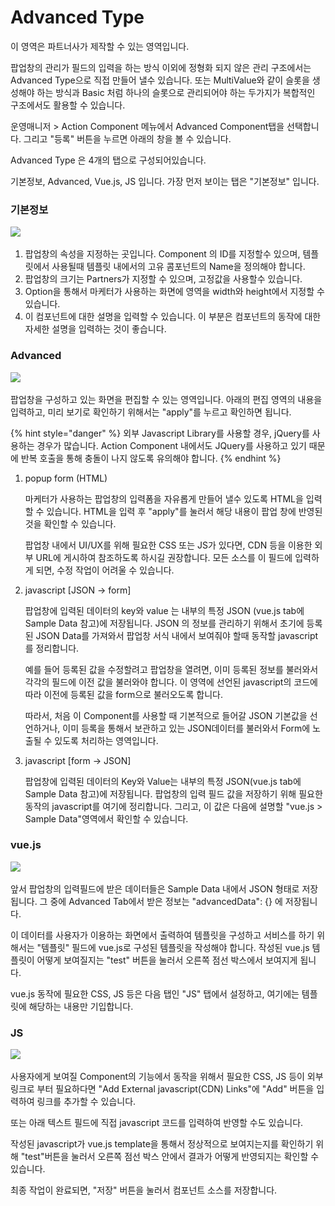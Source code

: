 # Advanced Type

이 영역은 파트너사가 제작할 수 있는 영역입니다.

팝업창의 관리가 필드의 입력을 하는 방식 이외에 정형화 되지 않은 관리 구조에서는 Advanced Type으로 직접 만들어 낼수 있습니다. 또는 MultiValue와 같이 슬롯을 생성해야 하는 방식과 Basic 처럼 하나의 슬롯으로 관리되어야 하는 두가지가 복합적인 구조에서도 활용할 수 있습니다.    &#x20;

운영매니저 > Action Component 메뉴에서 Advanced Component탭을 선택합니다. 그리고 "등록" 버튼을 누르면 아래의 창을 볼 수 있습니다.

Advanced Type 은 4개의 탭으로 구성되어있습니다.

기본정보, Advanced, Vue.js, JS 입니다. 가장 먼저 보이는 탭은 "기본정보" 입니다.

### 기본정보

![](<../../../.gitbook/assets/스크린샷 2021-11-02 오후 6.13.12 (1).png>)

1. 팝업창의 속성을 지정하는 곳입니다. Component 의 ID를 지정할수 있으며, 템플릿에서 사용될때 템플릿 내에서의 고유 콤포넌트의 Name을 정의해야 합니다.
2. 팝업창의 크기는 Partners가 지정할 수 있으며, 고정값을 사용할수 있습니다.
3. Option을 통해서 마케터가 사용하는 화면에 영역을 width와 height에서 지정할 수 있습니다.
4. 이 컴포넌트에 대한 설명을 입력할 수 있습니다. 이 부분은 컴포넌트의 동작에 대한 자세한 설명을 입력하는 것이 좋습니다.

### Advanced

![](<../../../.gitbook/assets/스크린샷 2021-11-02 오후 6.13.19 (1).png>)

팝업창을 구성하고 있는 화면을 편집할 수 있는 영역입니다. 아래의 편집 영역의 내용을 입력하고, 미리 보기로 확인하기 위해서는 "apply"를 누르고 확인하면 됩니다.

{% hint style="danger" %}
외부 Javascript Library를 사용할 경우, jQuery를 사용하는 경우가 많습니다. Action Component 내에서도 JQuery를 사용하고 있기 때문에 반복 호출을 통해 충돌이 나지 않도록 유의해야 합니다.
{% endhint %}

1.  popup form (HTML)

    마케터가 사용하는 팝업창의 입력폼을 자유롭게 만들어 낼수 있도록 HTML을 입력할 수 있습니다. HTML을 입력 후 "apply"를 눌러서 해당 내용이 팝업 창에 반영된 것을 확인할 수 있습니다.

    팝업창 내에서 UI/UX를 위해 필요한 CSS 또는 JS가 있다면, CDN 등을 이용한 외부 URL에 게시하여 참조하도록 하시길 권장합니다. 모든 소스를 이 필드에 입력하게 되면, 수정 작업이 어려울 수 있습니다.


2.  javascript \[JSON -> form]

    팝업창에 입력된 데이터의 key와 value 는 내부의 특정 JSON (vue.js tab에 Sample Data 참고)에 저장됩니다. JSON 의 정보를 관리하기 위해서 초기에 등록된 JSON Data를 가져와서 팝업창 서식 내에서 보여줘야 할때 동작할 javascript 를 정리합니다.

    예를 들어 등록된 값을 수정할려고 팝업창을 열려면, 이미 등록된 정보를 불러와서 각각의 필드에 이전 값을 불러와야 합니다. 이 영역에 선언된 javascript의 코드에 따라 이전에 등록된 값을 form으로 불러오도록 합니다.

    따라서, 처음 이 Component를 사용할 때 기본적으로 들어갈 JSON 기본값을 선언하거나, 이미 등록을 통해서 보관하고 있는 JSON데이터를 불러와서 Form에 노출될 수 있도록 처리하는 영역입니다.


3.  javascript \[form -> JSON]

    팝업창에 입력된 데이터의 Key와 Value는 내부의 특정 JSON(vue.js tab에 Sample Data 참고)에 저장됩니다. 팝업창의 입력 필드 값을 저장하기 위해 필요한 동작의 javascript를 여기에 정리합니다. 그리고, 이 값은 다음에 설명할 "vue.js > Sample Data"영역에서 확인할 수 있습니다.

### vue.js

![](<../../../.gitbook/assets/스크린샷 2021-11-02 오후 6.13.33.png>)

앞서 팝업창의 입력필드에 받은 데이터들은 Sample Data 내에서 JSON 형태로 저장됩니다. 그 중에 Advanced Tab에서 받은 정보는 "advancedData": {} 에 저장됩니다.

이 데이터를 사용자가 이용하는 화면에서 출력하여 템플릿을 구성하고 서비스를 하기 위해서는 "템플릿" 필드에 vue.js로 구성된 템플릿을 작성해야 합니다. 작성된 vue.js 템플릿이 어떻게 보여질지는 "test" 버튼을 눌러서 오른쪽 점선 박스에서 보여지게 됩니다.

vue.js 동작에 필요한 CSS, JS 등은 다음 탭인 "JS" 탭에서 설정하고, 여기에는 템플릿에 해당하는 내용만 기입합니다.

### JS

![](<../../../.gitbook/assets/스크린샷 2021-11-02 오후 6.13.41 (1).png>)

사용자에게 보여질 Component의 기능에서 동작을 위해서 필요한 CSS, JS 등이 외부 링크로 부터 필요하다면 "Add External javascript(CDN) Links"에 "Add" 버튼을 입력하여 링크를 추가할 수 있습니다.

또는 아래 텍스트 필드에 직접 javascript 코드를 입력하여 반영할 수도 있습니다.

작성된 javascript가 vue.js template을 통해서 정상적으로 보여지는지를 확인하기 위해 "test"버튼을 눌러서 오른쪽 점선 박스 안에서 결과가 어떻게 반영되지는 확인할 수 있습니다.

최종 작업이 완료되면, "저장" 버튼을 눌러서 컴포넌트 소스를 저장합니다.
